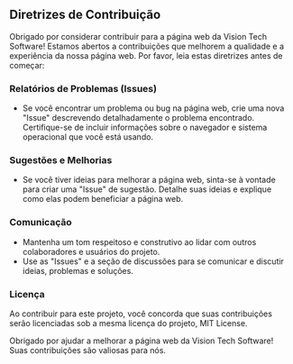 ## Diretrizes de Contribuição

Obrigado por considerar contribuir para a página web da Vision Tech Software! Estamos abertos a contribuições que melhorem a qualidade e a experiência da nossa página web. Por favor, leia estas diretrizes antes de começar:

### Relatórios de Problemas (Issues)

- Se você encontrar um problema ou bug na página web, crie uma nova "Issue" descrevendo detalhadamente o problema encontrado. Certifique-se de incluir informações sobre o navegador e sistema operacional que você está usando.

### Sugestões e Melhorias

- Se você tiver ideias para melhorar a página web, sinta-se à vontade para criar uma "Issue" de sugestão. Detalhe suas ideias e explique como elas podem beneficiar a página web.

### Comunicação

- Mantenha um tom respeitoso e construtivo ao lidar com outros colaboradores e usuários do projeto.
- Use as "Issues" e a seção de discussões para se comunicar e discutir ideias, problemas e soluções.

### Licença

Ao contribuir para este projeto, você concorda que suas contribuições serão licenciadas sob a mesma licença do projeto, MIT License.

Obrigado por ajudar a melhorar a página web da Vision Tech Software! Suas contribuições são valiosas para nós.
